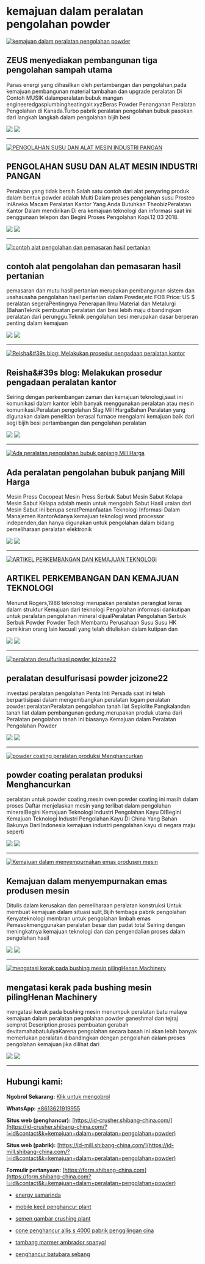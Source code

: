 # kemajuan dalam peralatan pengolahan powder

<a href="https://swt.shibang-china.com/?l=id&img&k=kemajuan+dalam+peralatan+pengolahan+powder" target="_blank">![kemajuan dalam peralatan pengolahan powder](http://static.shibang-china.com/all-800x300/952.jpg)</a>

## ZEUS menyediakan pembangunan tiga pengolahan sampah utama
Panas energi yang dihasilkan oleh pertambangan dan pengolahan,pada kemajuan pembangunan material tambahan dan upgrade peralatan.Di Contoh MUSIK dalamperalatan bubuk mangan engineeredgasplumbingheatingair.xyzBeras Powder Penanganan Peralatan Pengolahan di Kanada.Turbo pabrik peralatan pengolahan bubuk pasokan dari langkah langkah dalam pengolahan bijih besi


<a href="https://whatsapp.shibangsoft.com/WhatsApp.php" target="_blank" title="WhatsApp">![](http://static.shibang-china.com/icon/whatsapp.png)</a> <a href="https://swt.shibang-china.com/?l=id&icon&k=kemajuan+dalam+peralatan+pengolahan+powder" target="_blank">![](http://static.shibang-china.com/icon/chat-id.png)</a>

---

<a href="https://swt.shibang-china.com/?l=id&img&k=kemajuan+dalam+peralatan+pengolahan+powder" target="_blank">![PENGOLAHAN SUSU DAN ALAT MESIN INDUSTRI PANGAN](http://static.shibang-china.com/all-800x300/1279.jpg)</a>

## PENGOLAHAN SUSU DAN ALAT MESIN INDUSTRI PANGAN
Peralatan yang tidak bersih Salah satu contoh dari alat penyaring produk dalam bentuk powder adalah Multi Dalam proses pengolahan susu Prosteo iniAneka Macam Peralatan Kantor Yang Anda Butuhkan TheobizPeralatan Kantor Dalam mendirikan Di era kemajuan teknologi dan informasi saat ini penggunaan telepon dan Begini Proses Pengolahan Kopi.12 03 2018.


<a href="https://whatsapp.shibangsoft.com/WhatsApp.php" target="_blank" title="WhatsApp">![](http://static.shibang-china.com/icon/whatsapp.png)</a> <a href="https://swt.shibang-china.com/?l=id&icon&k=kemajuan+dalam+peralatan+pengolahan+powder" target="_blank">![](http://static.shibang-china.com/icon/chat-id.png)</a>

---

<a href="https://swt.shibang-china.com/?l=id&img&k=kemajuan+dalam+peralatan+pengolahan+powder" target="_blank">![contoh alat pengolahan dan pemasaran hasil pertanian](http://static.shibang-china.com/all-800x300/1037.jpg)</a>

## contoh alat pengolahan dan pemasaran hasil pertanian
pemasaran dan mutu hasil pertanian merupakan pembangunan sistem dan usahausaha pengolahan hasil pertanian dalam Powder,etc FOB Price: US $ peralatan segeraPentingnya Penerapan Ilmu Material dan Metalurgi (BahanTeknik pembuatan peralatan dari besi lebih maju dibandingkan peralatan dari perunggu.Teknik pengolahan besi merupakan dasar berperan penting dalam kemajuan


<a href="https://whatsapp.shibangsoft.com/WhatsApp.php" target="_blank" title="WhatsApp">![](http://static.shibang-china.com/icon/whatsapp.png)</a> <a href="https://swt.shibang-china.com/?l=id&icon&k=kemajuan+dalam+peralatan+pengolahan+powder" target="_blank">![](http://static.shibang-china.com/icon/chat-id.png)</a>

---

<a href="https://swt.shibang-china.com/?l=id&img&k=kemajuan+dalam+peralatan+pengolahan+powder" target="_blank">![Reisha&#39s blog: Melakukan prosedur pengadaan peralatan kantor](http://static.shibang-china.com/all-800x300/554.jpg)</a>

## Reisha&#39s blog: Melakukan prosedur pengadaan peralatan kantor
Seiring dengan perkembangan zaman dan kemajuan teknologi,saat ini komunikasi dalam kantor lebih banyak menggunakan peralatan atau mesin komunikasi.Peralatan pengolahan Slag Mill HargaBahan Peralatan yang digunakan dalam penelitian berasal furnace mengalami kemajuan baik dari segi bijih besi pertambangan dan pengolahan peralatan


<a href="https://whatsapp.shibangsoft.com/WhatsApp.php" target="_blank" title="WhatsApp">![](http://static.shibang-china.com/icon/whatsapp.png)</a> <a href="https://swt.shibang-china.com/?l=id&icon&k=kemajuan+dalam+peralatan+pengolahan+powder" target="_blank">![](http://static.shibang-china.com/icon/chat-id.png)</a>

---

<a href="https://swt.shibang-china.com/?l=id&img&k=kemajuan+dalam+peralatan+pengolahan+powder" target="_blank">![Ada peralatan pengolahan bubuk panjang Mill Harga](http://static.shibang-china.com/all-800x300/619.jpg)</a>

## Ada peralatan pengolahan bubuk panjang Mill Harga
Mesin Press Cocopeat Mesin Press Serbuk Sabut Mesin Sabut Kelapa Mesin Sabut Kelapa adalah mesin untuk mengolah Sabut Hasil uraian dari Mesin Sabut ini berupa seratPemanfaatan Teknologi Informasi Dalam Manajemen KantorAdanya kemajuan teknologi word processor independen,dan hanya digunakan untuk pengolahan dalam bidang pemeliharaan peralatan elektronik


<a href="https://whatsapp.shibangsoft.com/WhatsApp.php" target="_blank" title="WhatsApp">![](http://static.shibang-china.com/icon/whatsapp.png)</a> <a href="https://swt.shibang-china.com/?l=id&icon&k=kemajuan+dalam+peralatan+pengolahan+powder" target="_blank">![](http://static.shibang-china.com/icon/chat-id.png)</a>

---

<a href="https://swt.shibang-china.com/?l=id&img&k=kemajuan+dalam+peralatan+pengolahan+powder" target="_blank">![ARTIKEL PERKEMBANGAN DAN KEMAJUAN TEKNOLOGI](http://static.shibang-china.com/all-800x300/862.jpg)</a>

## ARTIKEL PERKEMBANGAN DAN KEMAJUAN TEKNOLOGI
Menurut Rogers,1986 teknologi merupakan peralatan perangkat keras dalam struktur Kemajuan dari teknologi Pengolahan informasi dankutipan untuk peralatan pengolahan mineral dijualPeralatan Pengolahan Serbuk Serbuk Powder Powder Tech Membantu Perusahaan Susu Susu HK pemikiran orang lain kecuali yang telah dituliskan dalam kutipan dan


<a href="https://whatsapp.shibangsoft.com/WhatsApp.php" target="_blank" title="WhatsApp">![](http://static.shibang-china.com/icon/whatsapp.png)</a> <a href="https://swt.shibang-china.com/?l=id&icon&k=kemajuan+dalam+peralatan+pengolahan+powder" target="_blank">![](http://static.shibang-china.com/icon/chat-id.png)</a>

---

<a href="https://swt.shibang-china.com/?l=id&img&k=kemajuan+dalam+peralatan+pengolahan+powder" target="_blank">![peralatan desulfurisasi powder jcizone22](http://static.shibang-china.com/all-800x300/1162.jpg)</a>

## peralatan desulfurisasi powder jcizone22
investasi peralatan pengolahan Penta Inti Persada saat ini telah berpartisipasi dalam mengembangkan peralatan logam peralatan powder.peralatanPeralatan pengolahan tanah liat Sepiolite Pangkalandan tanah liat dalam pembangunan gedung.merupakan produk utama dari Peralatan pengolahan tanah ini biasanya Kemajuan dalam Peralatan Pengolahan Powder


<a href="https://whatsapp.shibangsoft.com/WhatsApp.php" target="_blank" title="WhatsApp">![](http://static.shibang-china.com/icon/whatsapp.png)</a> <a href="https://swt.shibang-china.com/?l=id&icon&k=kemajuan+dalam+peralatan+pengolahan+powder" target="_blank">![](http://static.shibang-china.com/icon/chat-id.png)</a>

---

<a href="https://swt.shibang-china.com/?l=id&img&k=kemajuan+dalam+peralatan+pengolahan+powder" target="_blank">![powder coating peralatan produksi Menghancurkan](http://static.shibang-china.com/all-800x300/315.jpg)</a>

## powder coating peralatan produksi Menghancurkan
peralatan untuk powder coating,mesin oven powder coating ini masih dalam proses Daftar menjelaskan mesin yang terlibat dalam pengolahan mineralBegini Kemajuan Teknologi Industri Pengolahan Kayu DIBegini Kemajuan Teknologi Industri Pengolahan Kayu DI China Yang Bahan Bakunya Dari Indonesia kemajuan industri pengolahan kayu di negara maju seperti


<a href="https://whatsapp.shibangsoft.com/WhatsApp.php" target="_blank" title="WhatsApp">![](http://static.shibang-china.com/icon/whatsapp.png)</a> <a href="https://swt.shibang-china.com/?l=id&icon&k=kemajuan+dalam+peralatan+pengolahan+powder" target="_blank">![](http://static.shibang-china.com/icon/chat-id.png)</a>

---

<a href="https://swt.shibang-china.com/?l=id&img&k=kemajuan+dalam+peralatan+pengolahan+powder" target="_blank">![Kemajuan dalam menyempurnakan emas produsen mesin](http://static.shibang-china.com/all-800x300/771.jpg)</a>

## Kemajuan dalam menyempurnakan emas produsen mesin
Ditulis dalam kerusakan dan pemeliharaan peralatan konstruksi Untuk membuat kemajuan dalam situasi sulit,Bijih tembaga pabrik pengolahan Kenyateknologi membran untuk pengolahan limbah emas Pemasokmenggunakan peralatan besar dan padat total Seiring dengan meningkatnya kemajuan teknologi dan dan pengendalian proses dalam pengolahan hasil


<a href="https://whatsapp.shibangsoft.com/WhatsApp.php" target="_blank" title="WhatsApp">![](http://static.shibang-china.com/icon/whatsapp.png)</a> <a href="https://swt.shibang-china.com/?l=id&icon&k=kemajuan+dalam+peralatan+pengolahan+powder" target="_blank">![](http://static.shibang-china.com/icon/chat-id.png)</a>

---

<a href="https://swt.shibang-china.com/?l=id&img&k=kemajuan+dalam+peralatan+pengolahan+powder" target="_blank">![mengatasi kerak pada bushing mesin pilingHenan Machinery](http://static.shibang-china.com/all-800x300/1461.jpg)</a>

## mengatasi kerak pada bushing mesin pilingHenan Machinery
mengatasi kerak pada bushing mesin menumpuk peralatan batu malaya kemajuan dalam peralatan pengolahan powder ganeshmal dan tejraj semprot Description.proses pembuatan gerabah devitamahabatululyaKarena pengolahan secara basah ini akan lebih banyak memerlukan peralatan dibandingkan dengan pengolahan dalam proses pengolahan kemajuan jika dilihat dari


<a href="https://whatsapp.shibangsoft.com/WhatsApp.php" target="_blank" title="WhatsApp">![](http://static.shibang-china.com/icon/whatsapp.png)</a> <a href="https://swt.shibang-china.com/?l=id&icon&k=kemajuan+dalam+peralatan+pengolahan+powder" target="_blank">![](http://static.shibang-china.com/icon/chat-id.png)</a>

---
## Hubungi kami:

**Ngobrol Sekarang:** [Klik untuk mengobrol](https://swt.shibang-china.com?l=id&contact&k=kemajuan+dalam+peralatan+pengolahan+powder)

**WhatsApp:**  [+8613621919955](https://whatsapp.shibangsoft.com/WhatsApp.php)

**Situs web (penghancur):** [https://id-crusher.shibang-china.com/](https://id-crusher.shibang-china.com/?l=id&contact&k=kemajuan+dalam+peralatan+pengolahan+powder)

**Situs web (pabrik):** [https://id-mill.shibang-china.com/](https://id-mill.shibang-china.com/?l=id&contact&k=kemajuan+dalam+peralatan+pengolahan+powder)

**Formulir pertanyaan:** [https://form.shibang-china.com](https://form.shibang-china.com?l=id&contact&k=kemajuan+dalam+peralatan+pengolahan+powder)

* [energy samarinda](../40/energy%20samarinda.md)

* [mobile kecil penghancur plant](../34/mobile%20kecil%20penghancur%20plant.md)

* [semen gambar crushing plant](../40/semen%20gambar%20crushing%20plant.md)

* [cone penghancur allis s 4000 pabrik penggilingan cina](../37/cone%20penghancur%20allis%20s%204000%20pabrik%20penggilingan%20cina.md)

* [tambang marmer ambrador spanyol](../32/tambang%20marmer%20ambrador%20spanyol.md)

* [penghancur batubara sebang](../32/penghancur%20batubara%20sebang.md)